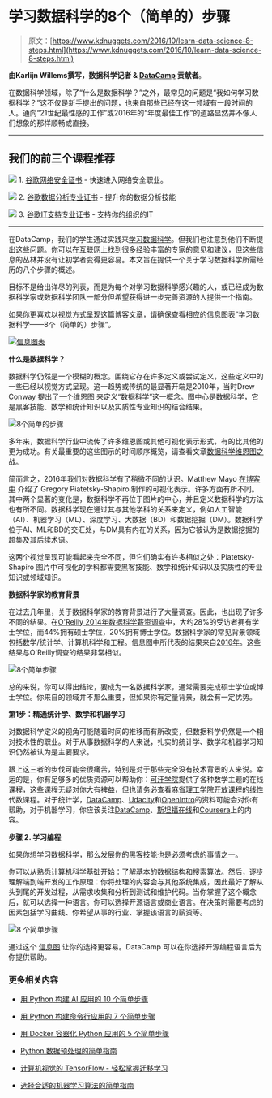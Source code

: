# 学习数据科学的8个（简单的）步骤

> 原文：[https://www.kdnuggets.com/2016/10/learn-data-science-8-steps.html](https://www.kdnuggets.com/2016/10/learn-data-science-8-steps.html)

**由Karlijn Willems撰写，数据科学记者 & [DataCamp](https://www.datacamp.com/) 贡献者**。

在数据科学领域，除了“什么是数据科学？”之外，最常见的问题是“我如何学习数据科学？”这不仅是新手提出的问题，也来自那些已经在这一领域有一段时间的人。通向“21世纪最性感的工作”或2016年的“年度最佳工作”的道路显然并不像人们想象的那样顺畅或直接。

* * *

## 我们的前三个课程推荐

![](../Images/0244c01ba9267c002ef39d4907e0b8fb.png) 1\. [谷歌网络安全证书](https://www.kdnuggets.com/google-cybersecurity) - 快速进入网络安全职业。

![](../Images/e225c49c3c91745821c8c0368bf04711.png) 2\. [谷歌数据分析专业证书](https://www.kdnuggets.com/google-data-analytics) - 提升你的数据分析技能

![](../Images/0244c01ba9267c002ef39d4907e0b8fb.png) 3\. [谷歌IT支持专业证书](https://www.kdnuggets.com/google-itsupport) - 支持你的组织的IT

* * *

在DataCamp，我们的学生通过实践来[学习数据科学](http://www.datacamp.com/)。但我们也注意到他们不断提出这些问题。你可以在互联网上找到很多经验丰富的专家的意见和建议，但这些信息的丛林并没有让初学者变得更容易。本文旨在提供一个关于学习数据科学所需经历的八个步骤的概述。

目标不是给出详尽的列表，而是为每个对学习数据科学感兴趣的人，或已经成为数据科学家或数据科学团队一部分但希望获得进一步完善资源的人提供一个指南。

如果你更喜欢以视觉方式呈现这篇博客文章，请确保查看相应的信息图表“学习数据科学——8个（简单的）步骤”。

[![信息图表](../Images/fafd105c7b81cef5244c3f6fa56d7c80.png)](https://s3.amazonaws.com/assets.datacamp.com/blog_assets/DataScienceEightSteps_Full.png)

**什么是数据科学？**

数据科学仍然是一个模糊的概念。围绕它存在许多定义或尝试定义，这些定义中的一些已经以视觉方式呈现。这一趋势或传统的最显著开端是2010年，当时Drew Conway [提出了一个维恩图](http://drewconway.com/zia/2013/3/26/the-data-science-venn-diagram) 来定义“数据科学”这一概念。图中心是数据科学，它是黑客技能、数学和统计知识以及实质性专业知识的结合结果。

![8个简单的步骤](../Images/b88562ef0a58d3d98d2ebb457b5346b4.png)

多年来，数据科学行业中流传了许多维恩图或其他可视化表示形式，有的比其他的更为成功。有关最重要的这些图示的时间顺序概览，请查看文章[数据科学维恩图之战](http://www.prooffreader.com/2016/09/battle-of-data-science-venn-diagrams.html)。

简而言之，2016年我们对数据科学有了稍微不同的认识。Matthew Mayo [在博客中](https://www.example.com/2016/03/data-science-puzzle-explained.html) 介绍了 Gregory Piatetsky-Shapiro 制作的可视化表示。许多方面有所不同。其中两个显著的变化是，数据科学不再位于图片的中心，并且定义数据科学的方法也有所不同。数据科学现在通过其与其他学科的关系来定义，例如人工智能（AI）、机器学习（ML）、深度学习、大数据（BD）和数据挖掘（DM）。数据科学位于AI、ML和BD的交汇处，与DM具有内在的关系，因为它被认为是数据挖掘的超集及其后续术语。

这两个视觉呈现可能看起来完全不同，但它们确实有许多相似之处：Piatetsky-Shapiro 图片中可视化的学科都需要黑客技能、数学和统计知识以及实质性的专业知识或领域知识。

**数据科学家的教育背景**

在过去几年里，关于数据科学家的教育背景进行了大量调查。因此，也出现了许多不同的结果。在[O'Reilly 2014年数据科学薪资调查](http://www.oreilly.com/data/free/files/2014-data-science-salary-survey.pdf)中，大约28%的受访者拥有学士学位，而44%拥有硕士学位，20%拥有博士学位。数据科学家的常见背景领域包括数学/统计学、计算机科学和工程。信息图中所代表的结果来自[2016年](http://www.oreilly.com/data/free/2016-data-science-salary-survey.csp)。这些结果与O'Reilly调查的结果非常相似。

![8个简单步骤](../Images/b39963398da0d0c6cef2636fafcabebe.png)

总的来说，你可以得出结论，要成为一名数据科学家，通常需要完成硕士学位或博士学位。你来自的领域并不那么重要，但如果你有定量背景，就会有一定优势。

**第1步：精通统计学、数学和机器学习**

对数据科学定义的视角可能随着时间的推移而有所改变，但数据科学仍然是一个相对技术性的职业。对于从事数据科学的人来说，扎实的统计学、数学和机器学习知识仍然被认为是主要要求。

跟上这三者的步伐可能会很痛苦，特别是对于那些完全没有技术背景的人来说。幸运的是，你有足够多的优质资源可以帮助你：[可汗学院](https://khanacademy.org/)提供了各种数学主题的在线课程，这些课程无疑对你大有裨益，但也请务必查看[麻省理工学院开放课程](https://ocw.mit.edu/index.htm)的线性代数课程。对于统计学，[DataCamp](https://www.datacamp.com/courses?learn=probablity_and_statistics)、[Udacity](https://www.udacity.com/)和[OpenIntro](https://www.openintro.org/)的资料可能会对你有帮助，对于机器学习，你应该关注[DataCamp](https://www.datacamp.com/courses?learn=machine_learning)、[斯坦福在线](http://online.stanford.edu/)和[Coursera](https://www.coursera.org/)上的内容。

**步骤 2\. 学习编程**

如果你想学习数据科学，那么发展你的黑客技能也是必须考虑的事情之一。

你可以从熟悉计算机科学基础开始：了解基本的数据结构和搜索算法。然后，逐步理解端到端开发的工作原理：你将处理的内容会与其他系统集成，因此最好了解从头到尾的开发过程，从需求收集和分析到测试和维护代码。当你掌握了这个概念后，就可以选择一种语言。你可以选择开源语言或商业语言。在决策时需要考虑的因素包括学习曲线、你希望从事的行业、掌握该语言的薪资等。

![8 个简单步骤](../Images/1b4e5fcf76903f991e77fc54888489fd.png)

通过这个 [信息图](https://www.datacamp.com/community/tutorials/statistical-language-wars-the-infograph) 让你的选择更容易。DataCamp 可以在你选择开源编程语言后为你提供帮助。

### 更多相关内容

+   [用 Python 构建 AI 应用的 10 个简单步骤](https://www.kdnuggets.com/build-an-ai-application-with-python-in-10-easy-steps)

+   [用 Python 构建命令行应用的 7 个简单步骤](https://www.kdnuggets.com/build-a-command-line-app-with-python-in-7-easy-steps)

+   [用 Docker 容器化 Python 应用的 5 个简单步骤](https://www.kdnuggets.com/containerize-python-apps-with-docker-in-5-easy-steps)

+   [Python 数据预处理的简单指南](https://www.kdnuggets.com/2020/07/easy-guide-data-preprocessing-python.html)

+   [计算机视觉的 TensorFlow - 轻松掌握迁移学习](https://www.kdnuggets.com/2022/01/tensorflow-computer-vision-transfer-learning-made-easy.html)

+   [选择合适的机器学习算法的简单指南](https://www.kdnuggets.com/2020/05/guide-choose-right-machine-learning-algorithm.html)
